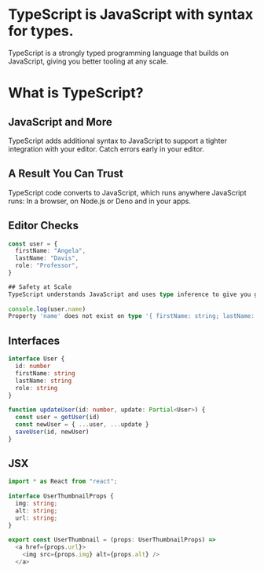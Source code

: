 # TypeScript is JavaScript with syntax for types.
TypeScript is a strongly typed programming language that builds on JavaScript, giving you better tooling at any scale.

# What is TypeScript?
## JavaScript and More
TypeScript adds additional syntax to JavaScript to support a tighter integration with your editor. Catch errors early in your editor.

## A Result You Can Trust
TypeScript code converts to JavaScript, which runs anywhere JavaScript runs: In a browser, on Node.js or Deno and in your apps.

## Editor Checks
```typescript
const user = {
  firstName: "Angela",
  lastName: "Davis",
  role: "Professor",
}

## Safety at Scale
TypeScript understands JavaScript and uses type inference to give you great tooling without additional code.
 
console.log(user.name)
Property 'name' does not exist on type '{ firstName: string; lastName: string; role: string; }'.

```

## Interfaces
```typescript
interface User {
  id: number
  firstName: string
  lastName: string
  role: string
}
 
function updateUser(id: number, update: Partial<User>) {
  const user = getUser(id)
  const newUser = { ...user, ...update }
  saveUser(id, newUser)
}
```

## JSX
```typescript
import * as React from "react";
 
interface UserThumbnailProps {
  img: string;
  alt: string;
  url: string;
}
 
export const UserThumbnail = (props: UserThumbnailProps) =>
  <a href={props.url}>
    <img src={props.img} alt={props.alt} />
  </a>
```
